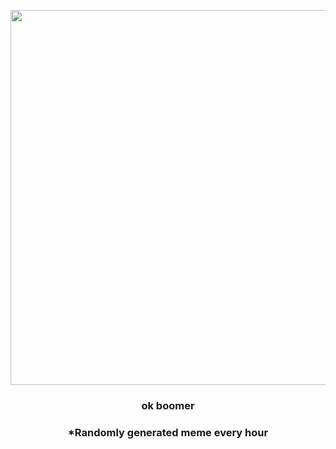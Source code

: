 <p align="center">
        <img src="https://i.redd.it/uz38ab3q1qp81.png" width="600" height="600">
        </p>
        <h3 align="center">ok boomer</h3>
        <h3 align="center">*Randomly generated meme every hour</h3>
    